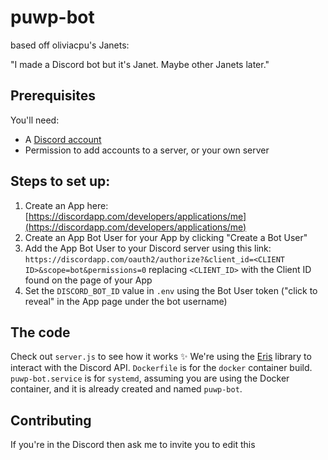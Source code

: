 # puwp-bot

based off oliviacpu's Janets:

"I made a Discord bot but it's Janet.
Maybe other Janets later."

## Prerequisites

You'll need:
 - A [Discord account](https://discordapp.com/register)
 - Permission to add accounts to a server, or your own server

## Steps to set up:

1. Create an App here: [https://discordapp.com/developers/applications/me](https://discordapp.com/developers/applications/me)
2. Create an App Bot User for your App by clicking "Create a Bot User"
3. Add the App Bot User to your Discord server using this link: `https://discordapp.com/oauth2/authorize?&client_id=<CLIENT ID>&scope=bot&permissions=0` replacing `<CLIENT_ID>` with the Client ID found on the page of your App
4. Set the `DISCORD_BOT_ID` value in `.env` using the Bot User token ("click to reveal" in the App page under the bot username)

## The code
Check out `server.js` to see how it works ✨
We're using the [Eris](https://npm.im/eris) library to interact with the Discord API.
`Dockerfile` is for the `docker` container build.
`puwp-bot.service` is for `systemd`, assuming you are using the Docker container, and it is already created and named `puwp-bot`.

## Contributing

If you're in the Discord then ask me to invite you to edit this
